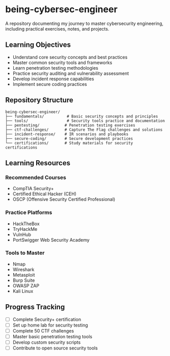 # being-cybersec-engineer

A repository documenting my journey to master cybersecurity engineering, including practical exercises, notes, and projects.

## Learning Objectives

- Understand core security concepts and best practices
- Master common security tools and frameworks
- Learn penetration testing methodologies
- Practice security auditing and vulnerability assessment
- Develop incident response capabilities
- Implement secure coding practices

## Repository Structure

```
being-cybersec-engineer/
├── fundamentals/          # Basic security concepts and principles
├── tools/                 # Security tools practice and documentation
├── pentesting/           # Penetration testing exercises
├── ctf-challenges/       # Capture The Flag challenges and solutions
├── incident-response/    # IR scenarios and playbooks
├── secure-coding/        # Secure development practices
└── certifications/       # Study materials for security certifications
```

## Learning Resources

### Recommended Courses
- CompTIA Security+
- Certified Ethical Hacker (CEH)
- OSCP (Offensive Security Certified Professional)

### Practice Platforms
- HackTheBox
- TryHackMe
- VulnHub
- PortSwigger Web Security Academy

### Tools to Master
- Nmap
- Wireshark
- Metasploit
- Burp Suite
- OWASP ZAP
- Kali Linux

## Progress Tracking

- [ ] Complete Security+ certification
- [ ] Set up home lab for security testing
- [ ] Complete 50 CTF challenges
- [ ] Master basic penetration testing tools
- [ ] Develop custom security scripts
- [ ] Contribute to open source security tools
